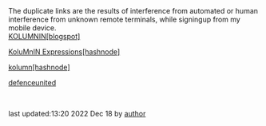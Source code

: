 <div>
The duplicate links are the results of interference from automated or human interference
from unknown remote terminals, while signingup from my mobile device. 
<BR>
<div>
<a href='https://kolumnin.blogspot.com'>KOLUMNIN[blogspot]</a>

<a href='https://kolumnin.hashnode.dev'>KoluMnIN Expressions[hashnode]</a>

<a href='https://kolumn.hashnode.dev'>kolumn[hashnode]</a>

<a href='https://kolumnin.wordpress.com'></a>
<a href='https://kolumninguthub.wordpress.com'></a>
<a href='https://sites.google.com/site/defenceunited/event-calendar'>defenceunited</a>

</div>
<BR>
<p>last updated:13:20 2022 Dec 18 by <a href="https://kolumnin.github.io/Author.htm">author</a></p>                    
<!--a href="https://sites.google.com/site/2079march17unknown/Gkolumn">author</a-->                   
</body>
</html>
